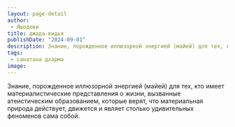 ```yaml
---
layout: page-detail
author:
 - Яшодеви
title: джада-видья
publishDate: "2024-09-01"
description: Знание, порожденное иллюзорной энергией (майей) для тех, кто имеет материалистические представления о жизни, вызванные атеистическим образованием, которые верят, что материальная природа действует, движется и являет столько удивительных феноменов сама собой.
tags:
 - санатана дхарма
image: 
---
```


Знание, порожденное иллюзорной энергией (майей) для тех, кто имеет материалистические представления о жизни, вызванные атеистическим образованием, которые верят, что материальная природа действует, движется и являет столько удивительных феноменов сама собой.

